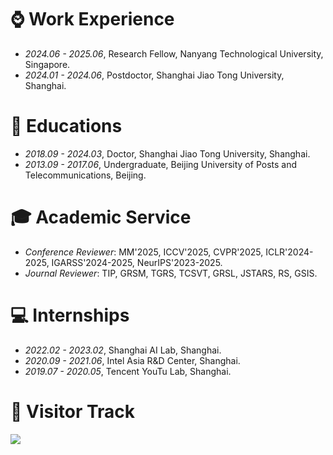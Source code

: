# ⌚️ Work Experience
- *2024.06 - 2025.06*, Research Fellow, Nanyang Technological University, Singapore.
- *2024.01 - 2024.06*, Postdoctor, Shanghai Jiao Tong University, Shanghai.

# 📖 Educations
- *2018.09 - 2024.03*, Doctor, Shanghai Jiao Tong University, Shanghai.
- *2013.09 - 2017.06*, Undergraduate, Beijing University of Posts and Telecommunications, Beijing.

# 🎓 Academic Service
- *Conference Reviewer*: MM'2025, ICCV'2025, CVPR'2025, ICLR'2024-2025, IGARSS'2024-2025, NeurIPS'2023-2025.
- *Journal Reviewer*: TIP, GRSM, TGRS, TCSVT, GRSL, JSTARS, RS, GSIS.

# 💻 Internships
- *2022.02 - 2023.02*, Shanghai AI Lab, Shanghai.
- *2020.09 - 2021.06*, Intel Asia R&D Center, Shanghai.
- *2019.07 - 2020.05*, Tencent YouTu Lab, Shanghai.


# 👣 Visitor Track
<a href="https://clustrmaps.com/site/1bw31"  title="Visit tracker"><img src="//www.clustrmaps.com/map_v2.png?d=Dz2WKzeH_f-bhlf4P1GUyy66xVmeZ27SfvNlGz7cOhI&cl=ffffff" /></a>